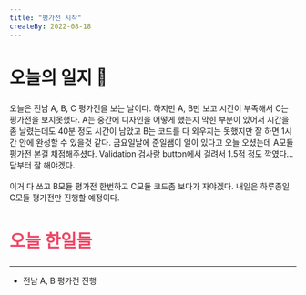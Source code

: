 ```yaml
---
title: "평가전 시작"
createBy: 2022-08-18
---
```


##  <h2 style="font-size: 30px">오늘의 일지 🎪</h2>
오늘은 전남 A, B, C 평가전을 보는 날이다. 하지만 A, B만 보고 시간이 부족해서 C는 평가전을 보지못했다. A는 중간에 디자인을 어떻게 했는지 막힌 부분이 있어서 시간을 좀 날렸는데도 40분 정도 시간이 남았고 B는 코드를 다 외우지는 못했지만 잘 하면 1시간 안에 완성할 수 있을것 같다. 금요일날에 준일쌤이 일이 있다고 오늘 오셨는데 A모듈 평가전 본걸 채점해주셨다. Validation 검사랑 button에서 걸려서 1.5점 정도 깍였다... 담부터 잘 해야겠다.
<br>
<br>
이거 다 쓰고 B모듈 평가전 한번하고 C모듈 코드좀 보다가 자야겠다. 내일은 하루종일 C모듈 평가전만 진행할 예정이다.

## <h2 style="color: #ee4867; font-size: 30px">오늘 한일들</h2>
---
- 전남 A, B 평가전 진행


